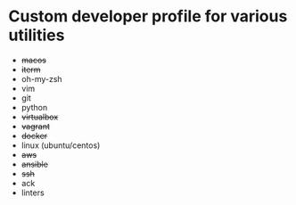 # Custom developer profile for various utilities

- ~~macos~~
- ~~iterm~~
- oh-my-zsh
- vim
- git
- python
- ~~virtualbox~~
- ~~vagrant~~
- ~~docker~~
- linux (ubuntu/centos)
- ~~aws~~
- ~~ansible~~
- ~~ssh~~
- ack
- linters
